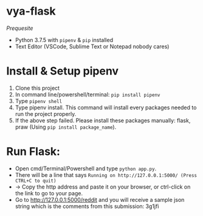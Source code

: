 # vya-flask

*Prequesite*
- Python 3.7.5 with `pipenv` & `pip` installed
- Text Editor (VSCode, Sublime Text or Notepad nobody cares)

# Install & Setup pipenv
1.  Clone this project
2.  In command line/powershell/terminal: ```pip install pipenv```
3.  Type ```pipenv shell```
4.  Type pipenv install.  This command will install every packages needed to run the project properly.
5.  If the above step failed. Please install these packages manually: flask, praw 
    (Using ```pip install package_name```).
    
# Run Flask:
-   Open cmd/Terminal/Powershell and type `python app.py`.
-   There will be a line that says `Running on http://127.0.0.1:5000/ (Press CTRL+C to quit)`
-   -> Copy the http address and paste it on your browser, or ctrl-click on the link to go to your page.
-   Go to http://127.0.0.1:5000/reddit and you will receive a sample json string which is the comments  from this submission: 3g1jfi
